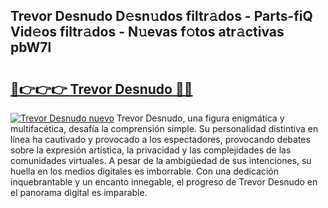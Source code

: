 ## Trevor Desnudo D𝚎sn𝚞dos filtr𝚊dos - Parts-fiQ Vid𝚎os filtr𝚊dos - N𝚞evas f𝚘tos atr𝚊ctivas pbW7l

# <h2><a href="http://mb041m0.tromn.icu/?c=Trevor+Desnudo">🔗👉👉👉 Trevor Desnudo 🔗🔗</a></h2>

[![Trevor Desnudo nuevo](https://i.imgur.com/pEAQMta.gif)](http://mb041m0.tromn.icu/?c=Trevor+Desnudo)
Trevor Desnudo, una figura enigmática y multifacética, desafía la comprensión simple. Su personalidad distintiva en línea ha cautivado y provocado a los espectadores, provocando debates sobre la expresión artística, la privacidad y las complejidades de las comunidades virtuales. A pesar de la ambigüedad de sus intenciones, su huella en los medios digitales es imborrable. Con una dedicación inquebrantable y un encanto innegable, el progreso de Trevor Desnudo en el panorama digital es imparable.
